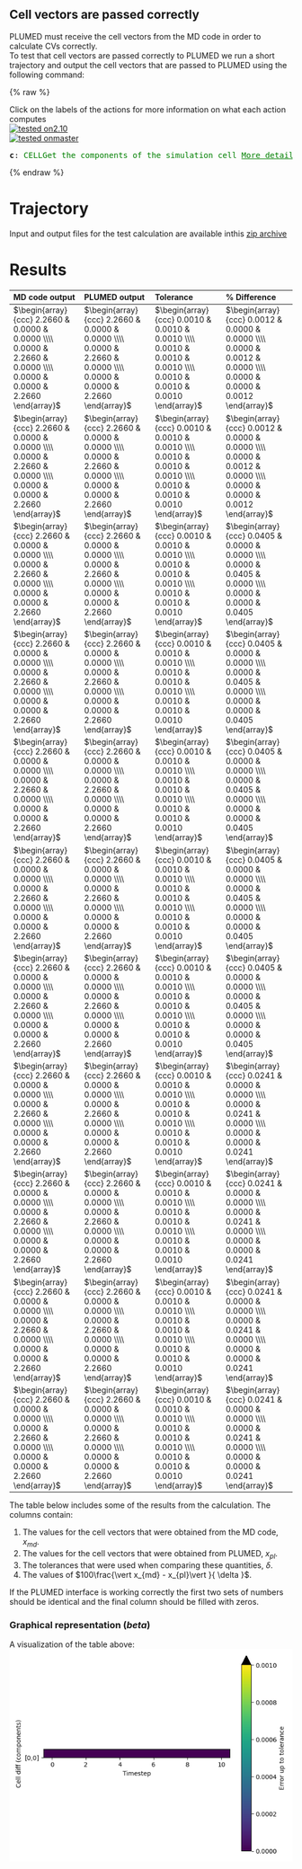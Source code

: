 Cell vectors are passed correctly
---------------------------------

PLUMED must receive the cell vectors from the MD code in order to calculate CVs correctly.  
To test that cell vectors are passed correctly to PLUMED we run a short trajectory and output the cell vectors 
that are passed to PLUMED using the following command: 

{% raw %}
<div class="plumedInputContainer">
<div class="plumedpreheader">
<div class="headerInfo" id="value_details_working1.dat"> Click on the labels of the actions for more information on what each action computes </div>
<div class="containerBadge">
<div class="headerBadge"><a href="working1.dat.plumed.stderr"><img src="https://img.shields.io/badge/2.10-passing-green.svg" alt="tested on2.10" /></a></div>
<div class="headerBadge"><a href="working1.dat.plumed_master.stderr"><img src="https://img.shields.io/badge/master-passing-green.svg" alt="tested onmaster" /></a></div>
</div>
</div>
<pre class="plumedlisting">
<b name="working1.datc" onclick='showPath("working1.dat","working1.datc","working1.datc","black")'>c</b><span style="display:none;" id="working1.datc">The CELL action with label <b>c</b> calculates the following quantities:<table  align="center" frame="void" width="95%" cellpadding="5%"><tr><td width="5%"><b> Quantity </b>  </td><td width="5%"><b> Type </b>  </td><td><b> Description </b> </td></tr><tr><td width="5%">c.ax</td><td width="5%"><font color="black">scalar</font></td><td>the ax component of the cell matrix</td></tr><tr><td width="5%">c.ay</td><td width="5%"><font color="black">scalar</font></td><td>the ay component of the cell matrix</td></tr><tr><td width="5%">c.az</td><td width="5%"><font color="black">scalar</font></td><td>the az component of the cell matrix</td></tr><tr><td width="5%">c.bx</td><td width="5%"><font color="black">scalar</font></td><td>the bx component of the cell matrix</td></tr><tr><td width="5%">c.by</td><td width="5%"><font color="black">scalar</font></td><td>the by component of the cell matrix</td></tr><tr><td width="5%">c.bz</td><td width="5%"><font color="black">scalar</font></td><td>the bz component of the cell matrix</td></tr><tr><td width="5%">c.cx</td><td width="5%"><font color="black">scalar</font></td><td>the cx component of the cell matrix</td></tr><tr><td width="5%">c.cy</td><td width="5%"><font color="black">scalar</font></td><td>the cy component of the cell matrix</td></tr><tr><td width="5%">c.cz</td><td width="5%"><font color="black">scalar</font></td><td>the cz component of the cell matrix</td></tr></table></span>: <span class="plumedtooltip" style="color:green">CELL<span class="right">Get the components of the simulation cell <a href="https://www.plumed.org/doc-master/user-doc/html/CELL" style="color:green">More details</a><i></i></span></span> 
</pre></div>

 {% endraw %} 

# Trajectory

Input and output files for the test calculation are available inthis [zip archive](basic_v2.10.zip)

# Results

| MD code output | PLUMED output | Tolerance | % Difference | 
|:-------------|:--------------|:--------------|:--------------| 
| $\begin{array}{ccc} 2.2660 & 0.0000 & 0.0000 \\\\ 0.0000 & 2.2660 & 0.0000 \\\\ 0.0000 & 0.0000 & 2.2660 \end{array}$ | $\begin{array}{ccc} 2.2660 & 0.0000 & 0.0000 \\\\ 0.0000 & 2.2660 & 0.0000 \\\\ 0.0000 & 0.0000 & 2.2660 \end{array}$ | $\begin{array}{ccc} 0.0010 & 0.0010 & 0.0010 \\\\ 0.0010 & 0.0010 & 0.0010 \\\\ 0.0010 & 0.0010 & 0.0010 \end{array}$ | $\begin{array}{ccc} 0.0012 & 0.0000 & 0.0000 \\\\ 0.0000 & 0.0012 & 0.0000 \\\\ 0.0000 & 0.0000 & 0.0012 \end{array}$ | 
| $\begin{array}{ccc} 2.2660 & 0.0000 & 0.0000 \\\\ 0.0000 & 2.2660 & 0.0000 \\\\ 0.0000 & 0.0000 & 2.2660 \end{array}$ | $\begin{array}{ccc} 2.2660 & 0.0000 & 0.0000 \\\\ 0.0000 & 2.2660 & 0.0000 \\\\ 0.0000 & 0.0000 & 2.2660 \end{array}$ | $\begin{array}{ccc} 0.0010 & 0.0010 & 0.0010 \\\\ 0.0010 & 0.0010 & 0.0010 \\\\ 0.0010 & 0.0010 & 0.0010 \end{array}$ | $\begin{array}{ccc} 0.0012 & 0.0000 & 0.0000 \\\\ 0.0000 & 0.0012 & 0.0000 \\\\ 0.0000 & 0.0000 & 0.0012 \end{array}$ | 
| $\begin{array}{ccc} 2.2660 & 0.0000 & 0.0000 \\\\ 0.0000 & 2.2660 & 0.0000 \\\\ 0.0000 & 0.0000 & 2.2660 \end{array}$ | $\begin{array}{ccc} 2.2660 & 0.0000 & 0.0000 \\\\ 0.0000 & 2.2660 & 0.0000 \\\\ 0.0000 & 0.0000 & 2.2660 \end{array}$ | $\begin{array}{ccc} 0.0010 & 0.0010 & 0.0010 \\\\ 0.0010 & 0.0010 & 0.0010 \\\\ 0.0010 & 0.0010 & 0.0010 \end{array}$ | $\begin{array}{ccc} 0.0405 & 0.0000 & 0.0000 \\\\ 0.0000 & 0.0405 & 0.0000 \\\\ 0.0000 & 0.0000 & 0.0405 \end{array}$ | 
| $\begin{array}{ccc} 2.2660 & 0.0000 & 0.0000 \\\\ 0.0000 & 2.2660 & 0.0000 \\\\ 0.0000 & 0.0000 & 2.2660 \end{array}$ | $\begin{array}{ccc} 2.2660 & 0.0000 & 0.0000 \\\\ 0.0000 & 2.2660 & 0.0000 \\\\ 0.0000 & 0.0000 & 2.2660 \end{array}$ | $\begin{array}{ccc} 0.0010 & 0.0010 & 0.0010 \\\\ 0.0010 & 0.0010 & 0.0010 \\\\ 0.0010 & 0.0010 & 0.0010 \end{array}$ | $\begin{array}{ccc} 0.0405 & 0.0000 & 0.0000 \\\\ 0.0000 & 0.0405 & 0.0000 \\\\ 0.0000 & 0.0000 & 0.0405 \end{array}$ | 
| $\begin{array}{ccc} 2.2660 & 0.0000 & 0.0000 \\\\ 0.0000 & 2.2660 & 0.0000 \\\\ 0.0000 & 0.0000 & 2.2660 \end{array}$ | $\begin{array}{ccc} 2.2660 & 0.0000 & 0.0000 \\\\ 0.0000 & 2.2660 & 0.0000 \\\\ 0.0000 & 0.0000 & 2.2660 \end{array}$ | $\begin{array}{ccc} 0.0010 & 0.0010 & 0.0010 \\\\ 0.0010 & 0.0010 & 0.0010 \\\\ 0.0010 & 0.0010 & 0.0010 \end{array}$ | $\begin{array}{ccc} 0.0405 & 0.0000 & 0.0000 \\\\ 0.0000 & 0.0405 & 0.0000 \\\\ 0.0000 & 0.0000 & 0.0405 \end{array}$ | 
| $\begin{array}{ccc} 2.2660 & 0.0000 & 0.0000 \\\\ 0.0000 & 2.2660 & 0.0000 \\\\ 0.0000 & 0.0000 & 2.2660 \end{array}$ | $\begin{array}{ccc} 2.2660 & 0.0000 & 0.0000 \\\\ 0.0000 & 2.2660 & 0.0000 \\\\ 0.0000 & 0.0000 & 2.2660 \end{array}$ | $\begin{array}{ccc} 0.0010 & 0.0010 & 0.0010 \\\\ 0.0010 & 0.0010 & 0.0010 \\\\ 0.0010 & 0.0010 & 0.0010 \end{array}$ | $\begin{array}{ccc} 0.0405 & 0.0000 & 0.0000 \\\\ 0.0000 & 0.0405 & 0.0000 \\\\ 0.0000 & 0.0000 & 0.0405 \end{array}$ | 
| $\begin{array}{ccc} 2.2660 & 0.0000 & 0.0000 \\\\ 0.0000 & 2.2660 & 0.0000 \\\\ 0.0000 & 0.0000 & 2.2660 \end{array}$ | $\begin{array}{ccc} 2.2660 & 0.0000 & 0.0000 \\\\ 0.0000 & 2.2660 & 0.0000 \\\\ 0.0000 & 0.0000 & 2.2660 \end{array}$ | $\begin{array}{ccc} 0.0010 & 0.0010 & 0.0010 \\\\ 0.0010 & 0.0010 & 0.0010 \\\\ 0.0010 & 0.0010 & 0.0010 \end{array}$ | $\begin{array}{ccc} 0.0405 & 0.0000 & 0.0000 \\\\ 0.0000 & 0.0405 & 0.0000 \\\\ 0.0000 & 0.0000 & 0.0405 \end{array}$ | 
| $\begin{array}{ccc} 2.2660 & 0.0000 & 0.0000 \\\\ 0.0000 & 2.2660 & 0.0000 \\\\ 0.0000 & 0.0000 & 2.2660 \end{array}$ | $\begin{array}{ccc} 2.2660 & 0.0000 & 0.0000 \\\\ 0.0000 & 2.2660 & 0.0000 \\\\ 0.0000 & 0.0000 & 2.2660 \end{array}$ | $\begin{array}{ccc} 0.0010 & 0.0010 & 0.0010 \\\\ 0.0010 & 0.0010 & 0.0010 \\\\ 0.0010 & 0.0010 & 0.0010 \end{array}$ | $\begin{array}{ccc} 0.0241 & 0.0000 & 0.0000 \\\\ 0.0000 & 0.0241 & 0.0000 \\\\ 0.0000 & 0.0000 & 0.0241 \end{array}$ | 
| $\begin{array}{ccc} 2.2660 & 0.0000 & 0.0000 \\\\ 0.0000 & 2.2660 & 0.0000 \\\\ 0.0000 & 0.0000 & 2.2660 \end{array}$ | $\begin{array}{ccc} 2.2660 & 0.0000 & 0.0000 \\\\ 0.0000 & 2.2660 & 0.0000 \\\\ 0.0000 & 0.0000 & 2.2660 \end{array}$ | $\begin{array}{ccc} 0.0010 & 0.0010 & 0.0010 \\\\ 0.0010 & 0.0010 & 0.0010 \\\\ 0.0010 & 0.0010 & 0.0010 \end{array}$ | $\begin{array}{ccc} 0.0241 & 0.0000 & 0.0000 \\\\ 0.0000 & 0.0241 & 0.0000 \\\\ 0.0000 & 0.0000 & 0.0241 \end{array}$ | 
| $\begin{array}{ccc} 2.2660 & 0.0000 & 0.0000 \\\\ 0.0000 & 2.2660 & 0.0000 \\\\ 0.0000 & 0.0000 & 2.2660 \end{array}$ | $\begin{array}{ccc} 2.2660 & 0.0000 & 0.0000 \\\\ 0.0000 & 2.2660 & 0.0000 \\\\ 0.0000 & 0.0000 & 2.2660 \end{array}$ | $\begin{array}{ccc} 0.0010 & 0.0010 & 0.0010 \\\\ 0.0010 & 0.0010 & 0.0010 \\\\ 0.0010 & 0.0010 & 0.0010 \end{array}$ | $\begin{array}{ccc} 0.0241 & 0.0000 & 0.0000 \\\\ 0.0000 & 0.0241 & 0.0000 \\\\ 0.0000 & 0.0000 & 0.0241 \end{array}$ | 
| $\begin{array}{ccc} 2.2660 & 0.0000 & 0.0000 \\\\ 0.0000 & 2.2660 & 0.0000 \\\\ 0.0000 & 0.0000 & 2.2660 \end{array}$ | $\begin{array}{ccc} 2.2660 & 0.0000 & 0.0000 \\\\ 0.0000 & 2.2660 & 0.0000 \\\\ 0.0000 & 0.0000 & 2.2660 \end{array}$ | $\begin{array}{ccc} 0.0010 & 0.0010 & 0.0010 \\\\ 0.0010 & 0.0010 & 0.0010 \\\\ 0.0010 & 0.0010 & 0.0010 \end{array}$ | $\begin{array}{ccc} 0.0241 & 0.0000 & 0.0000 \\\\ 0.0000 & 0.0241 & 0.0000 \\\\ 0.0000 & 0.0000 & 0.0241 \end{array}$ | 


The table below includes some of the results from the calculation.  The columns contain:

1. The values for the cell vectors that were obtained from the MD code, $x_{md}$.
2. The values for the cell vectors that were obtained from PLUMED, $x_{pl}$.
3. The tolerances that were used when comparing these quantities, $\delta$. 
4. The values of $100\frac{\vert x_{md} - x_{pl}\vert }{ \delta }$.

If the PLUMED interface is working correctly the first two sets of numbers should be identical and the final column should be filled with zeros.

### Graphical representation (_beta_)
A visualization of the table above:  
![cell_v2.10](./cell_v2.10.png)

